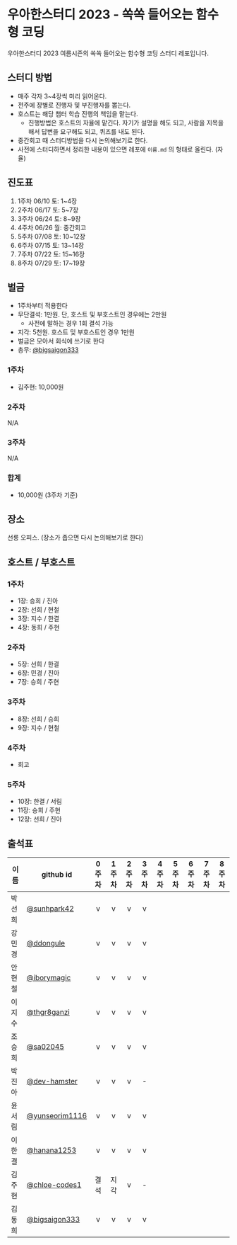 # 우아한스터디 2023 - 쏙쏙 들어오는 함수형 코딩

우아한스터디 2023 여름시즌의 쏙쏙 들어오는 함수형 코딩 스터디 레포입니다.


## 스터디 방법

- 매주 각자 3~4장씩 미리 읽어온다.
- 전주에 장별로 진행자 및 부진행자를 뽑는다.
- 호스트는 해당 챕터 학습 진행의 책임을 맡는다.
	- 진행방법은 호스트의 자율에 맡긴다. 자기가 설명을 해도 되고, 사람을 지목을 해서 답변을 요구해도 되고, 퀴즈를 내도 된다.
- 중간회고 때 스터디방법을 다시 논의해보기로 한다.
- 사전에 스터디하면서 정리한 내용이 있으면 레포에 `이름.md`  의 형태로 올린다. (자율)

## 진도표

1. 1주차 06/10 토: 1~4장
2. 2주차 06/17 토: 5~7장
3. 3주차 06/24 토: 8~9장
4. 4주차 06/26 월: 중간회고
5. 5주차 07/08 토: 10~12장
6. 6주차 07/15 토: 13~14장
7. 7주차 07/22 토: 15~16장
8. 8주차 07/29 토: 17~19장


## 벌금

- 1주차부터 적용한다
- 무단결석: 1만원. 단, 호스트 및 부호스트인 경우에는 2만원
	- 사전에 말하는 경우 1회 결석 가능
- 지각: 5천원. 호스트 및 부호스트인 경우 1만원
- 벌금은 모아서 회식에 쓰기로 한다
- 총무: [@bigsaigon333](https://github.com/bigsaigon333)

### 1주차
- 김주현: 10,000원

### 2주차
N/A

### 3주차
N/A

### 합계
- 10,000원 (3주차 기준)


## 장소
선릉 오피스. (장소가 좁으면 다시 논의해보기로 한다)


## 호스트 / 부호스트

### 1주차
- 1장: 승희 / 진아
- 2장: 선희 / 현철
- 3장: 지수 / 한결
- 4장: 동희 / 주현

### 2주차
- 5장: 선희 / 한결
- 6장: 민경 / 진아
- 7장: 승희 / 주현

### 3주차
- 8장: 선희 / 승희
- 9장: 지수 / 현철

### 4주차
- 회고

### 5주차
- 10장: 한결 / 서림
- 11장: 승희 / 주현
- 12장: 선희 / 진아

## 출석표
| 이름   | github id      | 0주차 | 1주차 | 2주차 | 3주차 | 4주차 | 5주차 | 6주차 | 7주차 | 8주차 |
| ------ | -------------- | :---: | :---: | :---: | :---: | :---: | :---: | :---: | :---: | :---: |
| 박선희 | [@sunhpark42](https://github.com/sunhpark42)    |   v   |   v   |   v   |   v   |       |       |       |       |       |
| 강민경 | [@ddongule](https://github.com/ddongule)      |   v   |   v   |   v   |   v   |       |       |       |       |       |
| 안현철 | [@iborymagic](https://github.com/iborymagic)    |   v   |   v   |   v   |   v   |       |       |       |       |       |
| 이지수 | [@thgr8ganzi](https://github.com/thgr8ganzi)    |   v   |   v   |   v   |   v   |       |       |       |       |       |
| 조승희 | [@sa02045](https://github.com/sa02045)       |   v   |   v   |   v   |   v   |       |       |       |       |       |
| 박진아 | [@dev-hamster](https://github.com/dev-hamster)   |   v   |   v   |   v   |   -   |       |       |       |       |       |
| 윤서림 | [@yunseorim1116](https://github.com/yunseorim1116) |   v   |   v   |   v   |   v   |       |       |       |       |       |
| 이한결 | [@hanana1253](https://github.com/hanana1253)    |   v   |   v   |   v   |   v   |       |       |       |       |       |
| 김주현 | [@chloe-codes1](https://github.com/chloe-codes1)  |  결석  |  지각  |   v   |   -   |       |       |       |       |       |
| 김동희 | [@bigsaigon333](https://github.com/bigsaigon333)  |   v   |   v   |   v   |   v   |       |       |       |       |       |
